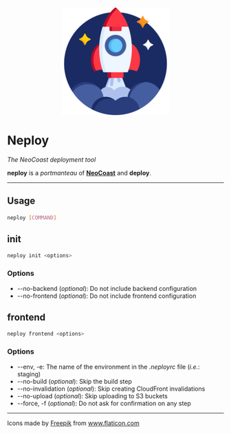 <p align="center">
  <a href="https://github.com/maurocen/neploy">
    <img src="./public/rocket.svg" width="250" />
  </a>
</p>

# Neploy

_The NeoCoast deployment tool_

**neploy** is a _portmanteau_ of **[NeoCoast](https://neocoast.com)** and **deploy**.

---

## Usage

```bash
neploy [COMMAND]
```

## init

```bash
neploy init <options>
```

### Options

- --no-backend (_optional_): Do not include backend configuration
- --no-frontend (_optional_):  Do not include frontend configuration

## frontend

```bash
neploy frontend <options>
```

### Options

- --env, -e: The name of the environment in the _.neployrc_ file (_i.e._: staging)
- --no-build (_optional_): Skip the build step
- --no-invalidation (_optional_): Skip creating CloudFront invalidations
- --no-upload (_optional_): Skip uploading to S3 buckets
- --force, -f (_optional_): Do not ask for confirmation on any step

---

Icons made by <a href="https://www.flaticon.com/authors/freepik" title="Freepik">Freepik</a> from <a href="https://www.flaticon.com/" title="Flaticon"> www.flaticon.com</a>
